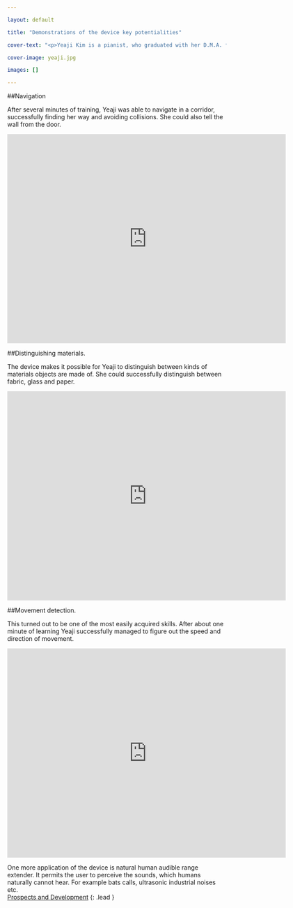 ```yaml
---

layout: default

title: "Demonstrations of the device key potentialities"

cover-text: "<p>Yeaji Kim is a pianist, who graduated with her D.M.A. from the university of Wisconsin-Madison. Yeaji is legally blind. For more information about her and her work please refer to the movie <a href=http://www.youtube.com/watch?v=5cQneGF-JQY>&laquo;Noteworthy Vision&raquo;</a>, filmed by the University.</p><p> Yeaji kindly agreed to try the device in action, so all the demonstrations are done by her. Thank you Yeaji for your commitment and persistence... And endless inspiration.</p>"

cover-image: yeaji.jpg

images: []

---
```


##Navigation

  After several minutes of training, Yeaji was able to navigate in a corridor, successfully finding her way and avoiding collisions. She could also tell the wall from the door.

   <div class="iframeWrapper">
    <div class="iframeContainer">
            <iframe width="640" height="480" src="http://www.youtube.com/embed/n7KAPoFKt9k" frameborder="0" allowfullscreen></iframe>
     </div>
</div>

##Distinguishing materials. 

The device makes it possible for Yeaji to distinguish between kinds of materials objects are made of. She could successfully distinguish between fabric, glass and paper.

<div class="iframeWrapper">
    <div class="iframeContainer">
            <iframe width="640" height="480" src="http://www.youtube.com/embed/5_JXuGUYoIw" frameborder="0" allowfullscreen></iframe>
     </div>
</div>


##Movement detection. 

This turned out to be one of the most easily acquired skills. After about one minute of learning Yeaji successfully managed to figure out the speed and direction of movement.

<div class="iframeWrapper">
    <div class="iframeContainer">
            <iframe width="640" height="480" src="http://www.youtube.com/embed/4XibLEURrSU" frameborder="0" allowfullscreen></iframe>
     </div>
</div>

One more application of the device is natural human audible range extender. It permits the user to perceive the sounds, which humans naturally cannot hear. For example bats calls, ultrasonic industrial noises etc. 
<br><a class="button" href="prospects.html"> Prospects and Development</a>
{:  .lead }




